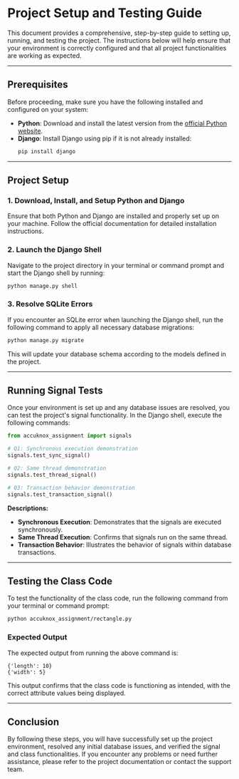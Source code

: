 # Project Setup and Testing Guide

This document provides a comprehensive, step-by-step guide to setting up, running, and testing the project. The instructions below will help ensure that your environment is correctly configured and that all project functionalities are working as expected.

---

## Prerequisites

Before proceeding, make sure you have the following installed and configured on your system:

- **Python**: Download and install the latest version from the [official Python website](https://www.python.org/downloads/).
- **Django**: Install Django using pip if it is not already installed:
  ```bash
  pip install django
  ```

---

## Project Setup

### 1. Download, Install, and Setup Python and Django

Ensure that both Python and Django are installed and properly set up on your machine. Follow the official documentation for detailed installation instructions.

### 2. Launch the Django Shell

Navigate to the project directory in your terminal or command prompt and start the Django shell by running:
```bash
python manage.py shell
```

### 3. Resolve SQLite Errors

If you encounter an SQLite error when launching the Django shell, run the following command to apply all necessary database migrations:
```bash
python manage.py migrate
```
This will update your database schema according to the models defined in the project.

---

## Running Signal Tests

Once your environment is set up and any database issues are resolved, you can test the project's signal functionality. In the Django shell, execute the following commands:

```python
from accuknox_assignment import signals

# Q1: Synchronous execution demonstration
signals.test_sync_signal()

# Q2: Same thread demonstration
signals.test_thread_signal()

# Q3: Transaction behavior demonstration
signals.test_transaction_signal()
```

**Descriptions:**
- **Synchronous Execution**: Demonstrates that the signals are executed synchronously.
- **Same Thread Execution**: Confirms that signals run on the same thread.
- **Transaction Behavior**: Illustrates the behavior of signals within database transactions.

---

## Testing the Class Code

To test the functionality of the class code, run the following command from your terminal or command prompt:
```bash
python accuknox_assignment/rectangle.py
```

### Expected Output

The expected output from running the above command is:

```
{'length': 10}
{'width': 5}
```

This output confirms that the class code is functioning as intended, with the correct attribute values being displayed.

---

## Conclusion

By following these steps, you will have successfully set up the project environment, resolved any initial database issues, and verified the signal and class functionalities. If you encounter any problems or need further assistance, please refer to the project documentation or contact the support team.

